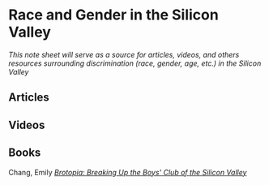 # Race and Gender in the Silicon Valley

*This note sheet will serve as a source for articles, videos, and others resources surrounding discrimination (race, gender, age, etc.) in the Silicon Valley*

 ## Articles 



## Videos



## Books

Chang, Emily [*Brotopia: Breaking Up the Boys' Club of the Silicon Valley*](https://www.amazon.com/Brotopia-Breaking-Boys-Silicon-Valley/dp/0735213534/ref=sr_1_1?ie=UTF8&qid=1537075009&sr=8-1&keywords=brotopia)




